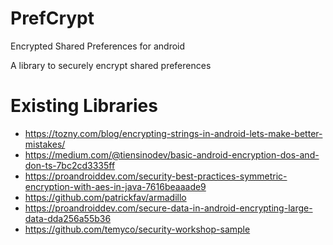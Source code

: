 # PrefCrypt
Encrypted Shared Preferences for android

A library to securely encrypt shared preferences

# Existing Libraries

- https://tozny.com/blog/encrypting-strings-in-android-lets-make-better-mistakes/
- https://medium.com/@tiensinodev/basic-android-encryption-dos-and-don-ts-7bc2cd3335ff
- https://proandroiddev.com/security-best-practices-symmetric-encryption-with-aes-in-java-7616beaaade9
- https://github.com/patrickfav/armadillo
- https://proandroiddev.com/secure-data-in-android-encrypting-large-data-dda256a55b36
- https://github.com/temyco/security-workshop-sample

